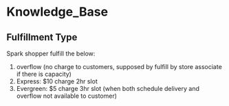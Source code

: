 # Knowledge_Base

## Fulfillment Type

Spark shopper fulfill the below:

1. overflow (no charge to customers, supposed by fulfill by store associate if there is capacity)
2. Express: $10 charge 2hr slot
3. Evergreen: $5 charge 3hr slot (when both schedule delivery and overflow not available to customer)
